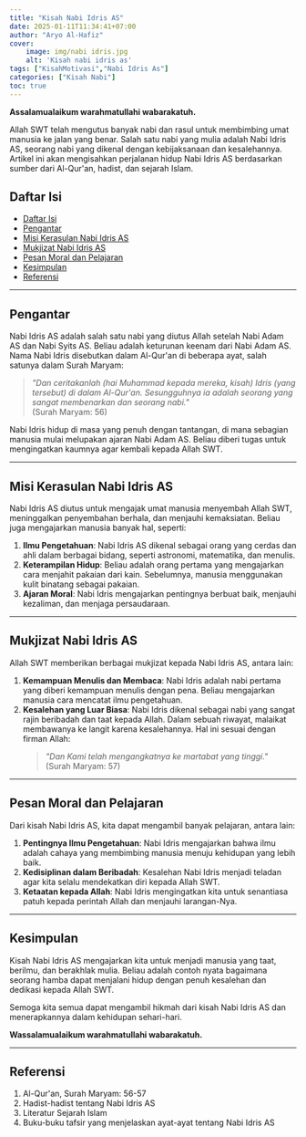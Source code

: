 ```yaml
---
title: "Kisah Nabi Idris AS"
date: 2025-01-11T11:34:41+07:00
author: "Aryo Al-Hafiz"
cover:
    image: img/nabi idris.jpg
    alt: 'Kisah nabi idris as'
tags: ["KisahMotivasi","Nabi Idris As"]
categories: ["Kisah Nabi"]
toc: true
---
```

**Assalamualaikum warahmatullahi wabarakatuh.**  

Allah SWT telah mengutus banyak nabi dan rasul untuk membimbing umat manusia ke jalan yang benar. Salah satu nabi yang mulia adalah Nabi Idris AS, seorang nabi yang dikenal dengan kebijaksanaan dan kesalehannya. Artikel ini akan mengisahkan perjalanan hidup Nabi Idris AS berdasarkan sumber dari Al-Qur'an, hadist, dan sejarah Islam.  

## Daftar Isi  
- [Daftar Isi](#daftar-isi)
- [Pengantar](#pengantar)
- [Misi Kerasulan Nabi Idris AS](#misi-kerasulan-nabi-idris-as)
- [Mukjizat Nabi Idris AS](#mukjizat-nabi-idris-as)
- [Pesan Moral dan Pelajaran](#pesan-moral-dan-pelajaran)
- [Kesimpulan](#kesimpulan)
- [Referensi](#referensi)

---

## Pengantar  

Nabi Idris AS adalah salah satu nabi yang diutus Allah setelah Nabi Adam AS dan Nabi Syits AS. Beliau adalah keturunan keenam dari Nabi Adam AS. Nama Nabi Idris disebutkan dalam Al-Qur'an di beberapa ayat, salah satunya dalam Surah Maryam:  

> _"Dan ceritakanlah (hai Muhammad kepada mereka, kisah) Idris (yang tersebut) di dalam Al-Qur'an. Sesungguhnya ia adalah seorang yang sangat membenarkan dan seorang nabi."_  
(Surah Maryam: 56)  

Nabi Idris hidup di masa yang penuh dengan tantangan, di mana sebagian manusia mulai melupakan ajaran Nabi Adam AS. Beliau diberi tugas untuk mengingatkan kaumnya agar kembali kepada Allah SWT.  

---

## Misi Kerasulan Nabi Idris AS  

Nabi Idris AS diutus untuk mengajak umat manusia menyembah Allah SWT, meninggalkan penyembahan berhala, dan menjauhi kemaksiatan. Beliau juga mengajarkan manusia banyak hal, seperti:  
1. **Ilmu Pengetahuan**: Nabi Idris AS dikenal sebagai orang yang cerdas dan ahli dalam berbagai bidang, seperti astronomi, matematika, dan menulis.  
2. **Keterampilan Hidup**: Beliau adalah orang pertama yang mengajarkan cara menjahit pakaian dari kain. Sebelumnya, manusia menggunakan kulit binatang sebagai pakaian.  
3. **Ajaran Moral**: Nabi Idris mengajarkan pentingnya berbuat baik, menjauhi kezaliman, dan menjaga persaudaraan.  

---

## Mukjizat Nabi Idris AS  

Allah SWT memberikan berbagai mukjizat kepada Nabi Idris AS, antara lain:  
1. **Kemampuan Menulis dan Membaca**: Nabi Idris adalah nabi pertama yang diberi kemampuan menulis dengan pena. Beliau mengajarkan manusia cara mencatat ilmu pengetahuan.  
2. **Kesalehan yang Luar Biasa**: Nabi Idris dikenal sebagai nabi yang sangat rajin beribadah dan taat kepada Allah. Dalam sebuah riwayat, malaikat membawanya ke langit karena kesalehannya. Hal ini sesuai dengan firman Allah:  
   > _"Dan Kami telah mengangkatnya ke martabat yang tinggi."_  
   (Surah Maryam: 57)  

---

## Pesan Moral dan Pelajaran  

Dari kisah Nabi Idris AS, kita dapat mengambil banyak pelajaran, antara lain:  
1. **Pentingnya Ilmu Pengetahuan**: Nabi Idris mengajarkan bahwa ilmu adalah cahaya yang membimbing manusia menuju kehidupan yang lebih baik.  
2. **Kedisiplinan dalam Beribadah**: Kesalehan Nabi Idris menjadi teladan agar kita selalu mendekatkan diri kepada Allah SWT.  
3. **Ketaatan kepada Allah**: Nabi Idris mengingatkan kita untuk senantiasa patuh kepada perintah Allah dan menjauhi larangan-Nya.  

---

## Kesimpulan  

Kisah Nabi Idris AS mengajarkan kita untuk menjadi manusia yang taat, berilmu, dan berakhlak mulia. Beliau adalah contoh nyata bagaimana seorang hamba dapat menjalani hidup dengan penuh kesalehan dan dedikasi kepada Allah SWT.  

Semoga kita semua dapat mengambil hikmah dari kisah Nabi Idris AS dan menerapkannya dalam kehidupan sehari-hari.  

**Wassalamualaikum warahmatullahi wabarakatuh.**  

---

## Referensi  

1. Al-Qur'an, Surah Maryam: 56-57  
2. Hadist-hadist tentang Nabi Idris AS  
3. Literatur Sejarah Islam  
4. Buku-buku tafsir yang menjelaskan ayat-ayat tentang Nabi Idris AS  
